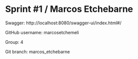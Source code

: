 
# Sprint #1 / Marcos Etchebarne

Swagger: http://localhost:8080/swagger-ui/index.html#/

GitHub username: marcosetchemeli

Group: 4

Git branch: marcos_etchebarne
